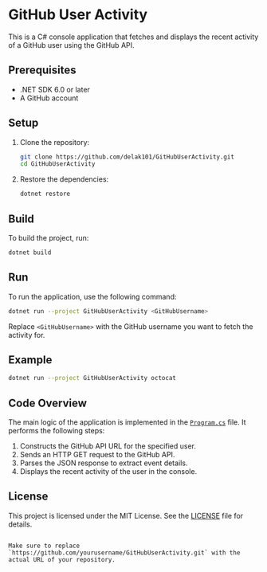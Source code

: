 # GitHub User Activity

This is a C# console application that fetches and displays the recent activity of a GitHub user using the GitHub API.

## Prerequisites

- .NET SDK 6.0 or later
- A GitHub account

## Setup

1. Clone the repository:
    ```sh
    git clone https://github.com/delak101/GitHubUserActivity.git
    cd GitHubUserActivity
    ```

2. Restore the dependencies:
    ```sh
    dotnet restore
    ```

## Build

To build the project, run:
```sh
dotnet build
```

## Run

To run the application, use the following command:
```sh
dotnet run --project GitHubUserActivity <GitHubUsername>
```
Replace `<GitHubUsername>` with the GitHub username you want to fetch the activity for.

## Example

```sh
dotnet run --project GitHubUserActivity octocat
```

## Code Overview

The main logic of the application is implemented in the [`Program.cs`](GitHubUserActivity/Program.cs) file. It performs the following steps:

1. Constructs the GitHub API URL for the specified user.
2. Sends an HTTP GET request to the GitHub API.
3. Parses the JSON response to extract event details.
4. Displays the recent activity of the user in the console.

## License

This project is licensed under the MIT License. See the [LICENSE](LICENSE) file for details.
```

Make sure to replace `https://github.com/yourusername/GitHubUserActivity.git` with the actual URL of your repository.
```
